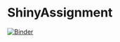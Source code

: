 # ShinyAssignment

[![Binder](https://mybinder.org/badge_logo.svg)](https://mybinder.org/v2/gh/hsinlun0415/ShinyAssignment_R.git/HEAD)
